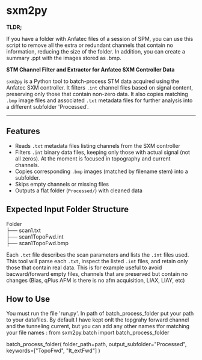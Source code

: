 # sxm2py


**TLDR;**

If you have a folder with Anfatec files of a session of SPM, you can use this script to remove all the extra or redundant channels that contain no information, reducing the size of the folder. In addition, you can create a summary .ppt with the images stored as .bmp.

**STM Channel Filter and Extractor for Anfatec SXM Controller Data**

`sxm2py` is a Python tool to batch-process STM data acquired using the Anfatec SXM controller. It filters `.int` channel files based on signal content, preserving only those that contain non-zero data. It also copies matching `.bmp` image files and associated `.txt` metadata files for further analysis into a different subfolder 'Processed'.

---

## Features

- Reads `.txt` metadata files listing channels from the SXM controller
- Filters `.int` binary data files, keeping only those with actual signal (not all zeros). At the moment is focused in topography and current channels.
- Copies corresponding `.bmp` images (matched by filename stem) into a subfolder.
- Skips empty channels or missing files
- Outputs a flat folder (`Processed/`) with cleaned data


## Expected Input Folder Structure

Folder \
├── scan1.txt \
├── scan1TopoFwd.int \
├── scan1TopoFwd.bmp 

Each `.txt` file describes the scan parameters and lists the `.int` files used. This tool will parse each `.txt`, inspect the listed `.int` files, and retain only those that contain real data. This is for example useful to avoid bacward/forward empty files, channels that are preserved but contain no changes (Bias, qPlus AFM is there is no afm acquisition, LIAX, LIAY, etc)

## How to Use

You must run the file 'run.py'. In path of batch_process_folder put your path to your datafiles. By default I have kept onlt the topgrahy forward channel and the tunneling current, but you can add any other names tfor matching your file names :
from sxm2py.batch import batch_process_folder

batch_process_folder(
    folder_path=path,
    output_subfolder="Processed",
    keywords=["TopoFwd", "It_extFwd"]
)
